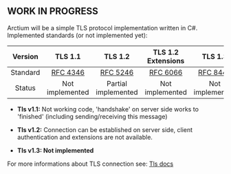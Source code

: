 ## WORK IN PROGRESS
Arctium will be a simple TLS protocol implementation written in C#. 
Implemented standards (or not implemented yet):

|Version | TLS 1.1 | TLS 1.2 |TLS 1.2 Extensions| TLS 1.3|
|:--------:|:---------:|:-----------------:|:-------------:|:--------:|
|Standard |[RFC 4346]  |[RFC 5246]         |[RFC 6066]     |[RFC 8446]|
|Status|Not implemented|Partial implemented|Not implemented|Not implemented|

- **Tls v1.1:** Not working code, 'handshake' on server side works to 'finished' (including sending/receiving this message)

- **Tls v1.2:** Connection can be established on server side, client authentication and extensions are not available.
  
- **Tls v1.3:  Not implemented**


For more informations about TLS connection see: [Tls docs]

[RFC 4346]:<https://www.ietf.org/rfc/rfc4346.txt>
[RFC 5246]:<https://www.ietf.org/rfc/rfc5246.txt>
[RFC 6066]:<https://tools.ietf.org/html/rfc6066>
[RFC 8446]:<https://tools.ietf.org/html/rfc8446>
[Tls docs]:<Arctium/docs/Tls/Connection>